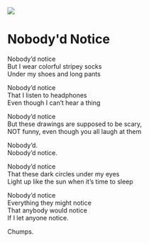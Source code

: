 <img src="_images/hundos/nobodyd-notice.webp" />

# Nobody'd Notice

Nobody’d notice\
But I wear colorful stripey socks\
Under my shoes and long pants

Nobody’d notice\
That I listen to headphones\
Even though I can’t hear a thing

Nobody’d notice\
But these drawings are supposed to be scary,\
NOT funny, even though you all laugh at them

Nobody’d.\
Nobody’d notice.

Nobody’d notice\
That these dark circles under my eyes\
Light up like the sun when it’s time to sleep

Nobody’d notice\
Everything they might notice\
That anybody would notice\
If I let anyone notice.

Chumps.

